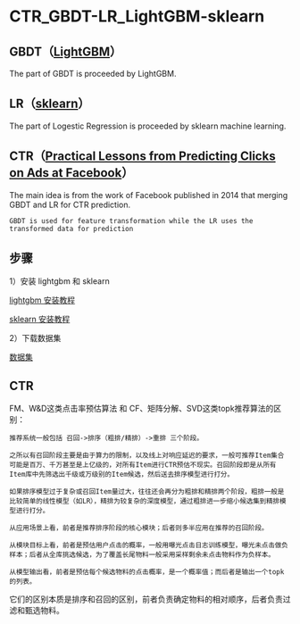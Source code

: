 # CTR_GBDT-LR_LightGBM-sklearn

## GBDT（[LightGBM](https://github.com/Microsoft/LightGBM)）
The part of GBDT is proceeded by LightGBM.

## LR（[sklearn](https://github.com/scikit-learn/scikit-learn)）
The part of Logestic Regression is proceeded by sklearn machine learning.

## CTR（[Practical Lessons from Predicting Clicks on Ads at Facebook](http://quinonero.net/Publications/predicting-clicks-facebook.pdf)）
The main idea is from the work of Facebook published in 2014 that merging GBDT and LR for CTR prediction.

    GBDT is used for feature transformation while the LR uses the transformed data for prediction

## 步骤
1）安装 lightgbm 和 sklearn

[lightgbm 安装教程](https://lightgbm.readthedocs.io/en/latest/Installation-Guide.html#)

[sklearn 安装教程](https://scikit-learn.org/stable/install.html)

2）下载数据集

[数据集]()

## CTR


FM、W&D这类点击率预估算法 和 CF、矩阵分解、SVD这类topk推荐算法的区别：

    推荐系统一般包括 召回->排序（粗排/精排）->重排 三个阶段。

    之所以有召回阶段主要是由于算力的限制，以及线上对响应延迟的要求，一般可推荐Item集合可能是百万、千万甚至是上亿级的，对所有Item进行CTR预估不现实。召回阶段即是从所有Item库中先筛选出千级或万级别的Item候选，然后送去排序模型进行打分。

    如果排序模型过于复杂或召回Item量过大，往往还会再分为粗排和精排两个阶段，粗排一般是比较简单的线性模型（如LR），精排为较复杂的深度模型，通过粗排进一步缩小候选集到精排模型进行打分。

    从应用场景上看，前者是推荐排序阶段的核心模块；后者则多半应用在推荐的召回阶段。

    从模块目标上看，前者是预估用户点击的概率，一般用曝光点击日志训练模型，曝光未点击做负样本；后者从全库挑选候选，为了覆盖长尾物料一般采用采样剩余未点击物料作为负样本。

    从模型输出看，前者是预估每个候选物料的点击概率，是一个概率值；而后者是输出一个topk的列表。

它们的区别本质是排序和召回的区别，前者负责确定物料的相对顺序，后者负责过滤和甄选物料。








